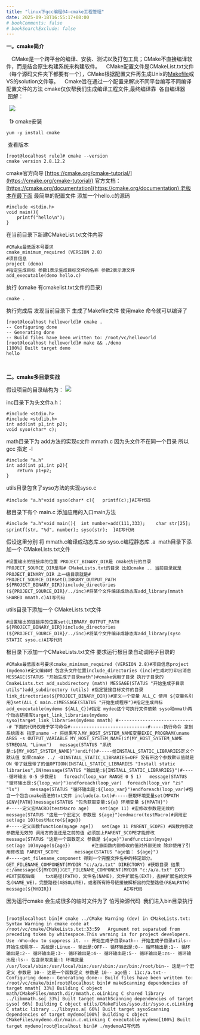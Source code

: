 ```yaml
---
title: "linux下gcc编程04-cmake工程管理"
date: 2025-09-18T16:55:17+08:00
# bookComments: false
# bookSearchExclude: false
---
```


**一。cmake简介**

 
　CMake是一个跨平台的编译、安装、测试以及打包工具；CMake不直接编译软件，而是结合原生构建系统来构建软件。
    CMake配置文件是CMakeList.txt文件（每个源码文件夹下都要有一个），CMake根据配置文件再生成Unix的[Makefile](https://so.csdn.net/so/search?q=Makefile&spm=1001.2101.3001.7020)或VS的solution文件等。
    Cmake旨在通过一个配置来解决不同平台编写不同编译配置文件的方法 cmake仅仅帮我们生成编译工程文件,最终编译靠
  各自编译器
    图解：

 
  ![](https://i-blog.csdnimg.cn/blog_migrate/1fbb72b9128db069fb1f66281a19e9c2.png)

 
  1》 cmake安装 

 
```
yum -y install cmake
```

 
 查看版本

 
```
[root@localhost rule]# cmake --version
cmake version 2.8.12.2
```

 
cmake官方向导 [https://cmake.org/cmake-tutorial/](https://cmake.org/cmake-tutorial/)
 官方文档：[https://cmake.org/documentation](https://cmake.org/documentation) 老版本在最下面
 最简单的配置文件
 添加一个hello.c的源码

 
```
#include <stdio.h>
void main(){
	printf("hello\n");
}
```

 
在当前目录下新建CMakeList.txt文件内容

 
```
#CMake最低版本号要求
cmake_minimum_required (VERSION 2.8)
#项目信息
project (demo)
#指定生成目标 参数1表示生成目标文件的名称 参数2表示源文件
add_executable(demo hello.c)
```

 
执行 (cmake 有cmakelist.txt文件的目录)

 
```
cmake .
```

 
执行完成后 发现当前目录下 生成了Makefile文件 使用make 命令就可以编译了

 
```
[root@localhost helloworld]# cmake .
-- Configuring done
-- Generating done
-- Build files have been written to: /root/vc/helloworld
[root@localhost helloworld]# make && ./demo
[100%] Built target demo
hello
```

 
 

 
**二。cmake多目录实战**

 
假设项目的目录结构为：
![](https://i-blog.csdnimg.cn/blog_migrate/d5c75ffa32b00246bef63f7c2961c858.png)

 
inc目录下为头文件a.h：

 
```
#include <stdio.h>
#include <stdlib.h>
int add(int p1,int p2);
void syso(char* c);
```

 
math目录下为 add方法的实现c文件 mmath.c 因为头文件不在同一个目录 所以gcc 指定 -I

 
```
#include "a.h"
int add(int p1,int p2){
	return p1+p2;
}
```

 
utils目录包含了syso方法的实现syso.c

 
```
#include "a.h"void syso(char* c){	printf(c);}AI写代码
```

 
根目录下有个 main.c 添加应用的入口main方法
  

 
```
#include "a.h"void main(){	int number=add(111,333);	char str[25];	sprintf(str, "%d", number);	syso(str);	}AI写代码
```

 
假设这里分别 将 mmath.c编译成动态库.so syso.c编程静态库 .a 
 math目录下添加一个 CMakeLists.txt文件

 
```
#设置输出的链接库的位置 PROJECT_BINARY_DIR是 cmake执行的目录 PROJECT_SOURCE_DIR是有# CMakeLists.txt的目录 比如cmake .. 当前目录就是 PROJECT_BINARY_DIR 上一级目录就是# PROJECT_SOURCE_DIRset(LIBRARY_OUTPUT_PATH  ${PROJECT_BINARY_DIR})include_directories (${PROJECT_SOURCE_DIR}/../inc)#将某个文件编译成动态库add_library(mmath SHARED mmath.c)AI写代码
```

 
utils目录下添加一个 CMakeLists.txt文件

 
```
#设置输出的链接库的位置set(LIBRARY_OUTPUT_PATH  ${PROJECT_BINARY_DIR})include_directories (${PROJECT_SOURCE_DIR}/../inc)#将某个文件编译成静态库add_library(syso STATIC syso.c)AI写代码
```

 
根目录下添加一个CMakeLists.txt文件 要求运行根目录自动调用子目录的
  

 
```
#CMake最低版本号要求cmake_minimum_required (VERSION 2.8)#项目信息project (mydemo)#定义编译时 包含头文件位置include_directories (inc)#生成时打印出消息MESSAGE(STATUS "开始生成子目录math")#cmake调用子目录 执行子目录的 CmakeLists.txt add_subdirectory (math) MESSAGE(STATUS "开始生成子目录utils")add_subdirectory (utils) #指定链接目标文件的目录link_directories(${PROJECT_BINARY_DIR})#定义一个变量 ALL_C 使用 ${变量名引用}set(ALL_C main.c)MESSAGE(STATUS "开始生成程序")#指定生成目标add_executable(mydemo ${ALL_C})#指定 mydeo这个可执行文件依赖 syso和mmath两个动态链接库target_link_libraries(mydemo syso)target_link_libraries(mydemo mmath) #-----------------------------# 下面的代码仅用于学习命令#-----------------------------#-----执行命令 拿到系统版本 指定uname -r 将结果写入MY_HOST_SYSTEM_NAME变量EXEC_PROGRAM(uname ARGS -s OUTPUT_VARIABLE MY_HOST_SYSTEM_NAME)if(MY_HOST_SYSTEM_NAME STREQUAL "Linux")	message(STATUS "系统是:${MY_HOST_SYSTEM_NAME}")endif()#-----给INSTALL_STATIC_LIBRARIES定义个默认值 如果cmake ../ -DINSTALL_STATIC_LIBRARIES=OFF 没有带这个参数默认值就是ON 带了就是带了的值OPTION(INSTALL_STATIC_LIBRARIES "Install static libraries",ON)message(STATUS "输出是:${INSTALL_STATIC_LIBRARIES}")#-----循环输出 0-5 步数是1	foreach(loop_var RANGE 0 5 1)	message(STATUS "循环输出是:${loop_var}")endforeach(loop_var)	 foreach(loop_var "zs" "ls")	message(STATUS "循环输出是:${loop_var}")endforeach(loop_var)#包含一个包含cmake语法的txt文件 include(a.txt)#-----获取环境变量set(MPATH $ENV{PATH})message(STATUS "包含获取变量:${a} 环境变量 ${MPATH}")			 #-----定义宏MACRO(testMacro age)    set(age 11) #宏修改参数是无效的  message(STATUS "这是一个宏定义 参数是 ${age}")endmacro(testMacro)#调用宏set(age 10)testMacro(${age})					  					  #-----定义函数function(myage age])   set(age 11 PARENT_SCOPE) #函数内修改参数是无效的 调用方的值还是之前的值 必须加上PARENT_SCOPE才能修改  message(STATUS "这是一个函数定义 参数是 ${age}")endfunction(myage)	set(age 10)myage(${age})		#注意函数内部修改的值对外部无效 除非使用了引用修改值 PARENT_SCOPE	  message(STATUS "age值： ${age}")					  					  #-----get_filename_component 得到一个完整文件名中的特定部分。					  GET_FILENAME_COMPONENT(MYDIR "c:/a/a.txt" DIRECTORY) #获取目录 结果 c:/amessage(${MYDIR})GET_FILENAME_COMPONENT(MYDIR "c:/a/a.txt" EXT)		#EXT获取后缀 	txt路径(PATH)，文件名(NAME)，文件扩展名(EXT)，去掉扩展名的文件名(NAME_WE)，完整路径(ABSOLUTE)，或者所有符号链接被解析出的完整路径(REALPATH)		  message(${MYDIR})					  		  AI写代码
```

 
因为运行cmake 会生成很多的临时文件为了 怕污染源代码  我们进入bin目录执行 
  

 
```
[root@localhost bin]# cmake ../CMake Warning (dev) in CMakeLists.txt:  Syntax Warning in cmake code at     /root/vc/cmake/CMakeLists.txt:33:59   Argument not separated from preceding token by whitespace.This warning is for project developers.  Use -Wno-dev to suppress it. -- 开始生成子目录math-- 开始生成子目录utils-- 开始生成程序-- 系统是:Linux-- 输出是:OFF-- 循环输出是:0-- 循环输出是:1-- 循环输出是:2-- 循环输出是:3-- 循环输出是:4-- 循环输出是:5-- 循环输出是:zs-- 循环输出是:ls-- 包含获取变量:1 环境变量 /usr/local/sbin:/usr/local/bin:/usr/sbin:/usr/bin:/root/bin-- 这是一个宏定义 参数是 10-- 这是一个函数定义 参数是 10-- age值： 11c:/a.txt-- Configuring done-- Generating done-- Build files have been written to: /root/vc/cmake/bin[root@localhost bin]# makeScanning dependencies of target mmath[ 33%] Building C object math/CMakeFiles/mmath.dir/mmath.c.oLinking C shared library ../libmmath.so[ 33%] Built target mmathScanning dependencies of target syso[ 66%] Building C object utils/CMakeFiles/syso.dir/syso.c.oLinking C static library ../libsyso.a[ 66%] Built target sysoScanning dependencies of target mydemo[100%] Building C object CMakeFiles/mydemo.dir/main.c.oLinking C executable mydemo[100%] Built target mydemo[root@localhost bin]# ./mydemoAI写代码
```